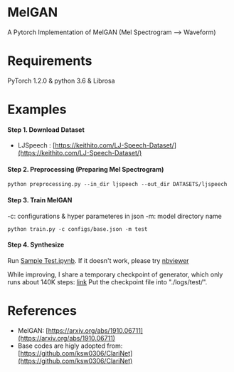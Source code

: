 # MelGAN
A Pytorch Implementation of MelGAN (Mel Spectrogram --> Waveform)


# Requirements

PyTorch 1.2.0 & python 3.6 & Librosa

# Examples

#### Step 1. Download Dataset

- LJSpeech : [https://keithito.com/LJ-Speech-Dataset/](https://keithito.com/LJ-Speech-Dataset/)

#### Step 2. Preprocessing (Preparing Mel Spectrogram)

`python preprocessing.py --in_dir ljspeech --out_dir DATASETS/ljspeech`

#### Step 3. Train MelGAN

-c: configurations & hyper parameteres in json
-m: model directory name

`python train.py -c configs/base.json -m test`

#### Step 4. Synthesize

Run [Sample Test.ipynb](./Sample%20Test.ipynb). If it doesn't work, please try [nbviewer](https://nbviewer.jupyter.org/github/jaywalnut310/MelGAN-Pytorch/blob/master/Sample%20Test.ipynb)

While improving, I share a temporary checkpoint of generator, which only runs about 140K steps: [link](https://drive.google.com/open?id=1vBKtGwR4n0rw0VqfuybC5Obd8BqJEGcL)
Put the checkpoint file into "./logs/test/".

# References

- MelGAN: [https://arxiv.org/abs/1910.06711](https://arxiv.org/abs/1910.06711)
- Base codes are higly adopted from: [https://github.com/ksw0306/ClariNet](https://github.com/ksw0306/ClariNet)
